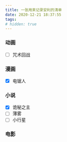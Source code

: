 ```yaml
---
title: 一张用来记录安利的清单
date: 2020-12-21 18:37:55
tags:
# hidden: true
---
```


### 动画
- [ ] 咒术回战

### 漫画
- [x] 电锯人

### 小说
- [x] 诡秘之主
- [ ] 薄雾
- [ ] 小行星

### 电影